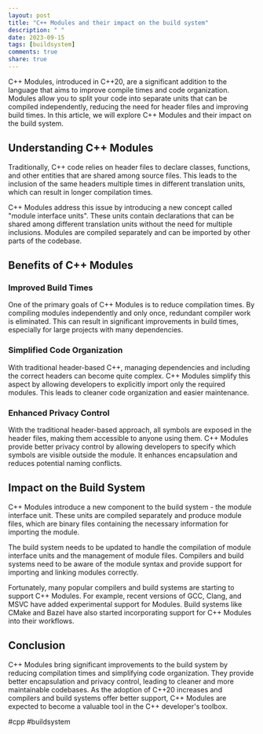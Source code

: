 ```yaml
---
layout: post
title: "C++ Modules and their impact on the build system"
description: " "
date: 2023-09-15
tags: [buildsystem]
comments: true
share: true
---
```


C++ Modules, introduced in C++20, are a significant addition to the language that aims to improve compile times and code organization. Modules allow you to split your code into separate units that can be compiled independently, reducing the need for header files and improving build times. In this article, we will explore C++ Modules and their impact on the build system.

## Understanding C++ Modules

Traditionally, C++ code relies on header files to declare classes, functions, and other entities that are shared among source files. This leads to the inclusion of the same headers multiple times in different translation units, which can result in longer compilation times.

C++ Modules address this issue by introducing a new concept called "module interface units". These units contain declarations that can be shared among different translation units without the need for multiple inclusions. Modules are compiled separately and can be imported by other parts of the codebase.

## Benefits of C++ Modules

### Improved Build Times

One of the primary goals of C++ Modules is to reduce compilation times. By compiling modules independently and only once, redundant compiler work is eliminated. This can result in significant improvements in build times, especially for large projects with many dependencies.

### Simplified Code Organization

With traditional header-based C++, managing dependencies and including the correct headers can become quite complex. C++ Modules simplify this aspect by allowing developers to explicitly import only the required modules. This leads to cleaner code organization and easier maintenance.

### Enhanced Privacy Control

With the traditional header-based approach, all symbols are exposed in the header files, making them accessible to anyone using them. C++ Modules provide better privacy control by allowing developers to specify which symbols are visible outside the module. It enhances encapsulation and reduces potential naming conflicts.

## Impact on the Build System

C++ Modules introduce a new component to the build system - the module interface unit. These units are compiled separately and produce module files, which are binary files containing the necessary information for importing the module.

The build system needs to be updated to handle the compilation of module interface units and the management of module files. Compilers and build systems need to be aware of the module syntax and provide support for importing and linking modules correctly.

Fortunately, many popular compilers and build systems are starting to support C++ Modules. For example, recent versions of GCC, Clang, and MSVC have added experimental support for Modules. Build systems like CMake and Bazel have also started incorporating support for C++ Modules into their workflows.

## Conclusion

C++ Modules bring significant improvements to the build system by reducing compilation times and simplifying code organization. They provide better encapsulation and privacy control, leading to cleaner and more maintainable codebases. As the adoption of C++20 increases and compilers and build systems offer better support, C++ Modules are expected to become a valuable tool in the C++ developer's toolbox.

#cpp #buildsystem